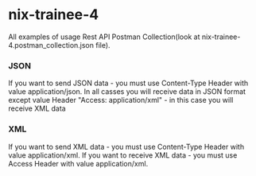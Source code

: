 # nix-trainee-4

All examples of usage Rest API Postman Collection(look at nix-trainee-4.postman_collection.json file).

### JSON
If you want to send JSON data - you must use Content-Type Header with value application/json.
In all casses you will receive data in JSON format except value Header "Access: application/xml" - in this case you will receive XML data

### XML
If you want to send XML data - you must use Content-Type Header with value application/xml.
If you want to receive XML data - you must use Access Header with value application/xml.
